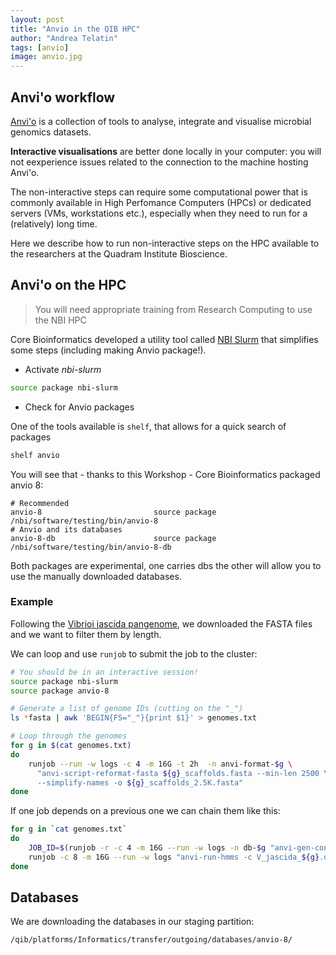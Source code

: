 ```yaml
---
layout: post
title: "Anvio in the QIB HPC"
author: "Andrea Telatin"
tags: [anvio]
image: anvio.jpg
---
```



## Anvi'o workflow

[Anvi'o](https://www.anvio.org) is a collection of tools to analyse, integrate and visualise microbial genomics datasets.

**Interactive visualisations** are better done locally in your computer: you will not eexperience issues related to the connection to the machine hosting Anvi'o.

The non-interactive steps can require some computational power that is commonly available in High Perfomance Computers (HPCs) or dedicated servers (VMs, workstations etc.), especially when they need to run for a (relatively) long time.

Here we describe how to run non-interactive steps on the HPC available to the researchers at the Quadram Institute Bioscience.

## Anvi'o on the HPC

> You will need appropriate training from Research Computing to
> use the NBI HPC

Core Bioinformatics developed a utility tool called [NBI Slurm](https://github.com/quadram-institute-bioscience/NBI-Slurm?tab=readme-ov-file#new-batch-interface-for-slurm) that simplifies some steps (including making Anvio package!).

* Activate *nbi-slurm*

```bash
source package nbi-slurm
```

* Check for Anvio packages

One of the tools available is `shelf`, that allows for a quick search of packages

```bash
shelf anvio
```

You will see that - thanks to this Workshop - Core Bioinformatics packaged anvio 8:

```text
# Recommended
anvio-8                         source package /nbi/software/testing/bin/anvio-8
# Anvio and its databases
anvio-8-db                      source package /nbi/software/testing/bin/anvio-8-db
```

Both packages are experimental, one carries dbs the other will allow you to use the manually downloaded databases.

### Example

Following the [Vibrioi jascida pangenome](https://merenlab.org/tutorials/vibrio-jasicida-pangenome/), we downloaded the FASTA files and we want to filter them by length.

We can loop and use `runjob` to submit the job to the cluster:

```bash
# You should be in an interactive session!
source package nbi-slurm
source package anvio-8

# Generate a list of genome IDs (cutting on the "_")
ls *fasta | awk 'BEGIN{FS="_"}{print $1}' > genomes.txt

# Loop through the genomes
for g in $(cat genomes.txt)
do
    runjob --run -w logs -c 4 -m 16G -t 2h  -n anvi-format-$g \
      "anvi-script-reformat-fasta ${g}_scaffolds.fasta --min-len 2500 \
      --simplify-names -o ${g}_scaffolds_2.5K.fasta"
done
```

If one job depends on a previous one we can chain them like this:

```bash
for g in `cat genomes.txt`
do
    JOB_ID=$(runjob -r -c 4 -m 16G --run -w logs -n db-$g "anvi-gen-contigs-database -f ${g}_scaffolds_2.5K.fasta -o V_jascida_${g}.db --num-threads 4 -n Vj_${g}")
    runjob -c 8 -m 16G --run -w logs "anvi-run-hmms -c V_jascida_${g}.db --num-threads 4" -n hmms-8 --after $JOB_ID
done
```


## Databases

We are downloading the databases in our staging partition:

```text
/qib/platforms/Informatics/transfer/outgoing/databases/anvio-8/
```